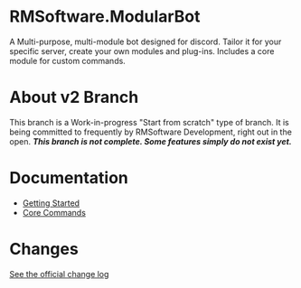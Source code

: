 # RMSoftware.ModularBot
A Multi-purpose, multi-module bot designed for discord. Tailor it for your specific server, create your own modules and plug-ins. Includes a core module for custom commands.

# About v2 Branch
This branch is a Work-in-progress "Start from scratch" type of branch. It is being committed to frequently by RMSoftware Development, right out in the open. ***This branch is not complete. Some features simply do not exist yet.***

# Documentation
* [Getting Started](https://github.com/rmsoftware-development/RMSoftware.ModularBot/blob/master/doc/setup.md)
* [Core Commands](https://github.com/rmsoftware-development/RMSoftware.ModularBot/tree/master/doc/Core-Commands)

# Changes
[See the official change log](https://rmsoftware.org/modularbot/version-history.php)
